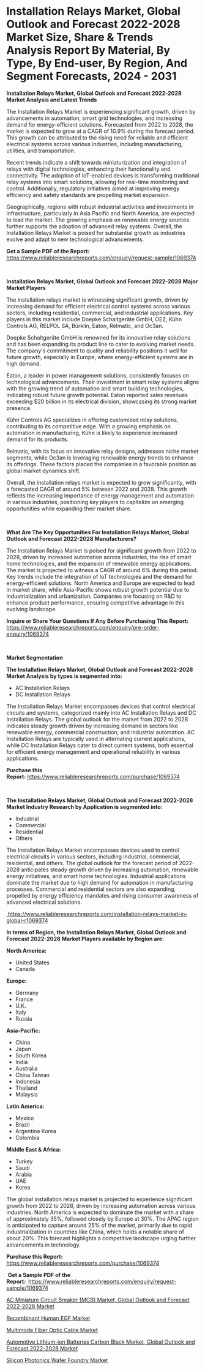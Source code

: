 <p><h1>Installation Relays Market, Global Outlook and Forecast 2022-2028 Market Size, Share & Trends Analysis Report By Material, By Type, By End-user, By Region, And Segment Forecasts, 2024 - 2031</h1></p><p><strong>Installation Relays Market, Global Outlook and Forecast 2022-2028 Market Analysis and Latest Trends</strong></p>
<p><p>The Installation Relays Market is experiencing significant growth, driven by advancements in automation, smart grid technologies, and increasing demand for energy-efficient solutions. Forecasted from 2022 to 2028, the market is expected to grow at a CAGR of 10.9% during the forecast period. This growth can be attributed to the rising need for reliable and efficient electrical systems across various industries, including manufacturing, utilities, and transportation.</p><p>Recent trends indicate a shift towards miniaturization and integration of relays with digital technologies, enhancing their functionality and connectivity. The adoption of IoT-enabled devices is transforming traditional relay systems into smart solutions, allowing for real-time monitoring and control. Additionally, regulatory initiatives aimed at improving energy efficiency and safety standards are propelling market expansion.</p><p>Geographically, regions with robust industrial activities and investments in infrastructure, particularly in Asia Pacific and North America, are expected to lead the market. The growing emphasis on renewable energy sources further supports the adoption of advanced relay systems. Overall, the Installation Relays Market is poised for substantial growth as industries evolve and adapt to new technological advancements.</p></p>
<p><strong>Get a Sample PDF of the Report:&nbsp;</strong> <a href="https://www.reliableresearchreports.com/enquiry/request-sample/1069374?utm_campaign=4&utm_medium=2&utm_source=Github&utm_content=ia&utm_term=04122024&utm_id=installation-relays-market-global-outlook-and-forecast-2022-2028">https://www.reliableresearchreports.com/enquiry/request-sample/1069374</a></p>
<p>&nbsp;</p>
<p><strong>Installation Relays Market, Global Outlook and Forecast 2022-2028 Major Market Players</strong></p>
<p><p>The installation relays market is witnessing significant growth, driven by increasing demand for efficient electrical control systems across various sectors, including residential, commercial, and industrial applications. Key players in this market include Doepke Schaltgeräte GmbH, OEZ, Kühn Controls AG, RELPOL SA, Bürklin, Eaton, Relmatic, and Oc3an.</p><p>Doepke Schaltgeräte GmbH is renowned for its innovative relay solutions and has been expanding its product line to cater to evolving market needs. The company's commitment to quality and reliability positions it well for future growth, especially in Europe, where energy-efficient systems are in high demand.</p><p>Eaton, a leader in power management solutions, consistently focuses on technological advancements. Their investment in smart relay systems aligns with the growing trend of automation and smart building technologies, indicating robust future growth potential. Eaton reported sales revenues exceeding $20 billion in its electrical division, showcasing its strong market presence.</p><p>Kühn Controls AG specializes in offering customized relay solutions, contributing to its competitive edge. With a growing emphasis on automation in manufacturing, Kühn is likely to experience increased demand for its products.</p><p>Relmatic, with its focus on innovative relay designs, addresses niche market segments, while Oc3an is leveraging renewable energy trends to enhance its offerings. These factors placed the companies in a favorable position as global market dynamics shift.</p><p>Overall, the installation relays market is expected to grow significantly, with a forecasted CAGR of around 5% between 2022 and 2028. This growth reflects the increasing importance of energy management and automation in various industries, positioning key players to capitalize on emerging opportunities while expanding their market share.</p></p>
<p>&nbsp;</p>
<p><strong>What Are The Key Opportunities For Installation Relays Market, Global Outlook and Forecast 2022-2028 Manufacturers?</strong></p>
<p><p>The Installation Relays Market is poised for significant growth from 2022 to 2028, driven by increased automation across industries, the rise of smart home technologies, and the expansion of renewable energy applications. The market is projected to witness a CAGR of around 6% during this period. Key trends include the integration of IoT technologies and the demand for energy-efficient solutions. North America and Europe are expected to lead in market share, while Asia-Pacific shows robust growth potential due to industrialization and urbanization. Companies are focusing on R&D to enhance product performance, ensuring competitive advantage in this evolving landscape.</p></p>
<p><strong>Inquire or Share Your Questions If Any Before Purchasing This Report:</strong> <a href="https://www.reliableresearchreports.com/enquiry/pre-order-enquiry/1069374?utm_campaign=4&utm_medium=2&utm_source=Github&utm_content=ia&utm_term=04122024&utm_id=installation-relays-market-global-outlook-and-forecast-2022-2028">https://www.reliableresearchreports.com/enquiry/pre-order-enquiry/1069374</a></p>
<p>&nbsp;</p>
<p><strong>Market Segmentation</strong></p>
<p><strong>The Installation Relays Market, Global Outlook and Forecast 2022-2028 Market Analysis by types is segmented into:</strong></p>
<p><ul><li>AC Installation Relays</li><li>DC Installation Relays</li></ul></p>
<p><p>The Installation Relays Market encompasses devices that control electrical circuits and systems, categorized mainly into AC Installation Relays and DC Installation Relays. The global outlook for the market from 2022 to 2028 indicates steady growth driven by increasing demand in sectors like renewable energy, commercial construction, and industrial automation. AC Installation Relays are typically used in alternating current applications, while DC Installation Relays cater to direct current systems, both essential for efficient energy management and operational reliability in various applications.</p></p>
<p><strong>Purchase this Report:&nbsp;</strong><a href="https://www.reliableresearchreports.com/purchase/1069374?utm_campaign=4&utm_medium=2&utm_source=Github&utm_content=ia&utm_term=04122024&utm_id=installation-relays-market-global-outlook-and-forecast-2022-2028">https://www.reliableresearchreports.com/purchase/1069374</a></p>
<p>&nbsp;</p>
<p><strong>The Installation Relays Market, Global Outlook and Forecast 2022-2028 Market Industry Research by Application is segmented into:</strong></p>
<p><ul><li>Industrial</li><li>Commercial</li><li>Residential</li><li>Others</li></ul></p>
<p><p>The Installation Relays Market encompasses devices used to control electrical circuits in various sectors, including industrial, commercial, residential, and others. The global outlook for the forecast period of 2022-2028 anticipates steady growth driven by increasing automation, renewable energy initiatives, and smart home technologies. Industrial applications dominate the market due to high demand for automation in manufacturing processes. Commercial and residential sectors are also expanding, propelled by energy efficiency mandates and rising consumer awareness of advanced electrical solutions.</p></p>
<p><a href="https://www.reliableresearchreports.com/installation-relays-market-in-global-r1069374?utm_campaign=4&utm_medium=2&utm_source=Github&utm_content=ia&utm_term=04122024&utm_id=installation-relays-market-global-outlook-and-forecast-2022-2028">&nbsp;https://www.reliableresearchreports.com/installation-relays-market-in-global-r1069374</a></p>
<p><strong>In terms of Region, the Installation Relays Market, Global Outlook and Forecast 2022-2028 Market Players available by Region are:</strong></p>
<p>
    <p> <strong> North America: </strong>
        <ul>
            <li>United States</li>
            <li>Canada</li>
        </ul>
        </p> 
    <p> <strong> Europe: </strong>
        <ul>
            <li>Germany</li>
            <li>France</li>
            <li>U.K.</li>
            <li>Italy</li>
            <li>Russia</li>
        </ul>
        </p> 
    <p> <strong> Asia-Pacific: </strong>
        <ul>
            <li>China</li>
            <li>Japan</li>
            <li>South Korea</li>
            <li>India</li>
            <li>Australia</li>
            <li>China Taiwan</li>
            <li>Indonesia</li>
            <li>Thailand</li>
            <li>Malaysia</li>
        </ul>
        </p> 
    <p> <strong> Latin America: </strong>
        <ul>
            <li>Mexico</li>
            <li>Brazil</li>
            <li>Argentina Korea</li>
            <li>Colombia</li>
        </ul>
        </p> 
    <p> <strong> Middle East & Africa: </strong>
        <ul>
            <li>Turkey</li>
            <li>Saudi</li>
            <li>Arabia</li>
            <li>UAE</li>
            <li>Korea</li>
        </ul>
    </p>
    </p>
<p><p>The global installation relays market is projected to experience significant growth from 2022 to 2028, driven by increasing automation across various industries. North America is expected to dominate the market with a share of approximately 35%, followed closely by Europe at 30%. The APAC region is anticipated to capture around 25% of the market, primarily due to rapid industrialization in countries like China, which holds a notable share of about 20%. This forecast highlights a competitive landscape urging further advancements in technology.</p></p>
<p><strong>Purchase this Report: </strong><a href="https://www.reliableresearchreports.com/purchase/1069374?utm_campaign=4&utm_medium=2&utm_source=Github&utm_content=ia&utm_term=04122024&utm_id=installation-relays-market-global-outlook-and-forecast-2022-2028">https://www.reliableresearchreports.com/purchase/1069374</a></p>
<p>&nbsp;<strong>Get a Sample PDF of the Report:&nbsp;&nbsp;</strong><a href="https://www.reliableresearchreports.com/enquiry/request-sample/1069374?utm_campaign=4&utm_medium=2&utm_source=Github&utm_content=ia&utm_term=04122024&utm_id=installation-relays-market-global-outlook-and-forecast-2022-2028">https://www.reliableresearchreports.com/enquiry/request-sample/1069374</a></p>
<p><strong></strong></p>
<p><p><a href="https://github.com/kathiestrine5ty/Market-Research-Report-List-1/blob/main/ac-miniature-circuit-breaker-mcb-market-global-outlook-and-forecast-2022-2028-market.md?utm_campaign=4&utm_medium=2&utm_source=Github&utm_content=ia&utm_term=04122024&utm_id=installation-relays-market-global-outlook-and-forecast-2022-2028">AC Miniature Circuit Breaker (MCB) Market, Global Outlook and Forecast 2022-2028 Market</a></p><p><a href="https://www.linkedin.com/pulse/detailed-recombinant-human-egf-market-trend-analysis-projected-z2o7f?utm_campaign=4&utm_medium=2&utm_source=Github&utm_content=ia&utm_term=04122024&utm_id=installation-relays-market-global-outlook-and-forecast-2022-2028">Recombinant Human EGF Market</a></p><p><a href="https://www.linkedin.com/pulse/pulse-multimode-fiber-optic-cable-rhythms-change-market-resonance-weeye?utm_campaign=4&utm_medium=2&utm_source=Github&utm_content=ia&utm_term=04122024&utm_id=installation-relays-market-global-outlook-and-forecast-2022-2028">Multimode Fiber Optic Cable Market</a></p><p><a href="https://github.com/FosterFahey91/Market-Research-Report-List-1/blob/main/automotive-lithium-ion-batteries-carbon-black-market-global-outlook-and-forecast-2022-2028-market.md?utm_campaign=4&utm_medium=2&utm_source=Github&utm_content=ia&utm_term=04122024&utm_id=installation-relays-market-global-outlook-and-forecast-2022-2028">Automotive Lithium-ion Batteries Carbon Black Market, Global Outlook and Forecast 2022-2028 Market</a></p><p><a href="https://issuu.com/reportprime-2/docs/silicon-photonics-wafer-foundry-market-size-2030.p?utm_campaign=4&utm_medium=2&utm_source=Github&utm_content=ia&utm_term=04122024&utm_id=installation-relays-market-global-outlook-and-forecast-2022-2028">Silicon Photonics Wafer Foundry Market</a></p></p>